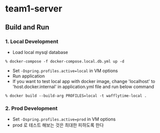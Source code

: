 # team1-server

## Build and Run
### 1. Local Development
- Load local mysql database
```
% docker-compose -f docker-compose.local.db.yml up -d   
```
- Set ```-Dspring.profiles.active=local``` in VM options
- Run application
- If you want to test local app with docker image, change 'localhost' to 'host.docker.internal' in application.yml file and  run below command
```
% docker build --build-arg PROFILES=local -t wafflytime-local .
```

### 2. Prod Development
- Set ```-Dspring.profiles.active=prod``` in VM options
- prod 로 테스트 해보는 것은 최대한 피하도록 한다
